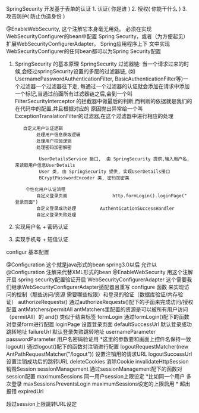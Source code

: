 SpringSecurity 开发基于表单的认证
    1. 认证( 你是谁 )
    2. 授权( 你能干什么 )
    3. 攻击防护( 防止伪造身份 )

@EnableWebSecurity, 这个注解它本身毫无用处。 必须在实现WebSecurityConfigurer的bean中配置
Spring Security，或者（为方便起见）扩展WebSecurityConfigurerAdapter。 Spring应用程序上下
文中实现WebSecurityConfigurer的任何bean都可以为Spring Security配置


1.  SpringSecurity   的基本原理
    SpringSecurity 过滤器链:  当一个请求过来的时候,会经过springSecurity设置的多层的过滤器链,
           (如 UsernamePasswordAuthenticationFilter, BasicAuthenticationFilter等)一个过滤器一个过滤器往下走,
           每通过一个过滤器的认证就会添加在请求中添加一个标记,当通过前面所有过滤器链之后,会到一个叫
           FilterSecurityInterceptor 的拦截器中做最后的判断,而判断的依据就是我们的在代码中的配置,并且根据对应的
           原因抛出异常给一个叫 ExceptionTranslationFilter的过滤器,在这个过滤器中进行相应的处理

           自定义用户认证逻辑
                处理用户信息获取逻辑
                处理用户校验逻辑
                处理密码加密解密

                 UserDetailsService 接口,  由 SpringSecurity 提供,输入用户名,来读取用户信息UserDetails
                 User 类, 由 SpringSecurity 提供, 实现UserDetails接口
                 BCryptPasswordEncoder 类, 密码加密类

            个性化用户认证流程
                自定义登录页面                 http.formLogin().loginPage(" 登录页面")
                自定义登录成功处理         AuthenticationSuccessHandler
                自定义登录失败处理

2.  实现用户名 +  密码认证
3.  实现手机号 +  短信认证


configur 基本配置

@Configuration 	这个就是java形式的bean spring3.0以后 允许以 @Configuration 注解来代替XML形式的bean
@EnableWebSecurity 	用这个注解开启 spring security配置验证开启
WebSecurityConfigurerAdapter 	这个需要我们继承WebSecurityConfigurerAdapter适配器且重写
 configure 函数 来实现访问的控制（那些访问/资源 需要哪些权限）和登录的验证（数据库验证/内存验证）
authorizeRequests() 	通过authorizeRequests()配下的子函来完成访问/授权 配置
antMatchers/permitAll 	antMatchers里配置的资源是可以被所有用户访问（permitAll）的
and() 	类似于结束标签
formLogin 	通过formLogin()配下的函数对登录form进行配置
loginPage 	设置登录页面
defaultSuccessUrl 	默认登录成功跳转地址
failureUrl 	默认登录失败跳转地址
usernameParameter
passwordParameter 	用户名密码验证用 *这里的参数要和画面上控件名保持一致
logout() 	通过logout()配下的函数对注销进行配置
logoutRequestMatcher(new AntPathRequestMatcher("/logout")) 	设置注销用的请求URL
logoutSuccessUrl 	设置注销成功后的跳转URL
deleteCookies 	消除Cookie
invalidateHttpSession 	销毁Session
sessionManagement 	通过sessionManagement配下的函数对session配置
maximumSessions 	同一用户session上限设定 *比如同一个用户 多次登录
maxSessionsPreventsLogin 	maximumSessions设定的上限启用 * 超出报错
expiredUrl

超过session上限跳转URL设定

